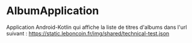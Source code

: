 # AlbumApplication
Application Android-Kotlin qui affiche la liste de titres d'albums dans l'url suivant : https://static.leboncoin.fr/img/shared/technical-test.json
